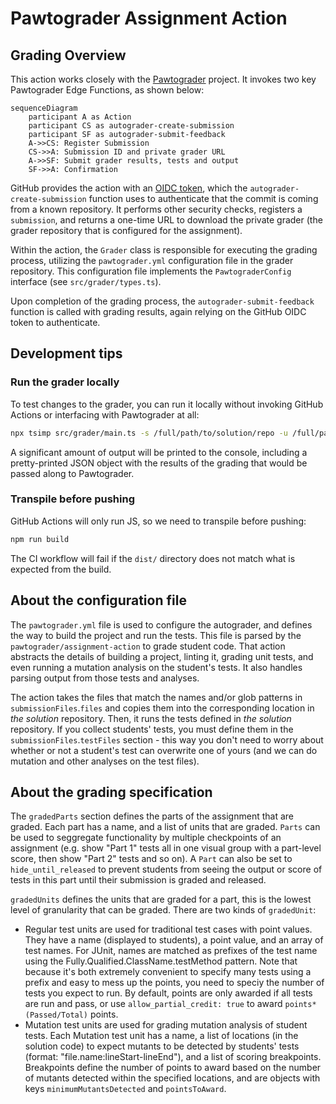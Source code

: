 # Pawtograder Assignment Action

## Grading Overview

This action works closely with the
[Pawtograder](https://github.com/pawtograder/pawtograder) project. It invokes
two key Pawtograder Edge Functions, as shown below:

```mermaid
sequenceDiagram
    participant A as Action
    participant CS as autograder-create-submission
    participant SF as autograder-submit-feedback
    A->>CS: Register Submission
    CS->>A: Submission ID and private grader URL
    A->>SF: Submit grader results, tests and output
    SF->>A: Confirmation
```

GitHub provides the action with an
[OIDC token](https://docs.github.com/en/actions/deployment/security-hardening-your-deployments/about-security-hardening-with-openid-connect),
which the `autograder-create-submission` function uses to authenticate that the
commit is coming from a known repository. It performs other security checks,
registers a `submission`, and returns a one-time URL to download the private
grader (the grader repository that is configured for the assignment).

Within the action, the `Grader` class is responsible for executing the grading
process, utilizing the `pawtograder.yml` configuration file in the grader
repository. This configuration file implements the `PawtograderConfig` interface
(see `src/grader/types.ts`).

Upon completion of the grading process, the `autograder-submit-feedback`
function is called with grading results, again relying on the GitHub OIDC token
to authenticate.

## Development tips

### Run the grader locally

To test changes to the grader, you can run it locally without invoking GitHub
Actions or interfacing with Pawtograder at all:

```bash
npx tsimp src/grader/main.ts -s /full/path/to/solution/repo -u /full/path/to/submission/repo
```

A significant amount of output will be printed to the console, including a
pretty-printed JSON object with the results of the grading that would be passed
along to Pawtograder.

### Transpile before pushing

GitHub Actions will only run JS, so we need to transpile before pushing:

```bash
npm run build
```

The CI workflow will fail if the `dist/` directory does not match what is
expected from the build.

## About the configuration file

The `pawtograder.yml` file is used to configure the autograder, and defines the
way to build the project and run the tests. This file is parsed by the
`pawtograder/assignment-action` to grade student code. That action abstracts the
details of building a project, linting it, grading unit tests, and even running
a mutation analysis on the student's tests. It also handles parsing output from
those tests and analyses.

The action takes the files that match the names and/or glob patterns in
`submissionFiles`.`files` and copies them into the corresponding location in
_the solution_ repository. Then, it runs the tests defined in _the solution_
repository. If you collect students' tests, you must define them in the
`submissionFiles`.`testFiles` section - this way you don't need to worry about
whether or not a student's test can overwrite one of yours (and we can do
mutation and other analyses on the test files).

## About the grading specification

The `gradedParts` section defines the parts of the assignment that are graded.
Each part has a name, and a list of units that are graded. `Parts` can be used
to seggregate functionality by multiple checkpoints of an assignment (e.g. show
"Part 1" tests all in one visual group with a part-level score, then show "Part
2" tests and so on). A `Part` can also be set to `hide_until_released` to
prevent students from seeing the output or score of tests in this part until
their submission is graded and released.

`gradedUnits` defines the units that are graded for a part, this is the lowest
level of granularity that can be graded. There are two kinds of `gradedUnit`:

- Regular test units are used for traditional test cases with point values. They
  have a name (displayed to students), a point value, and an array of test
  names. For JUnit, names are matched as prefixes of the test name using the
  Fully.Qualified.ClassName.testMethod pattern. Note that because it's both
  extremely convenient to specify many tests using a prefix and easy to mess up
  the points, you need to speciy the number of tests you expect to run. By
  default, points are only awarded if all tests are run and pass, or use
  `allow_partial_credit: true` to award `points*(Passed/Total)` points.
- Mutation test units are used for grading mutation analysis of student tests.
  Each Mutation test unit has a name, a list of locations (in the solution code)
  to expect mutants to be detected by students' tests (format:
  "file.name:lineStart-lineEnd"), and a list of scoring breakpoints. Breakpoints
  define the number of points to award based on the number of mutants detected
  within the specified locations, and are objects with keys
  `minimumMutantsDetected` and `pointsToAward`.
